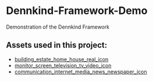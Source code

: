 # Dennkind-Framework-Demo
Demonstration of the Dennkind Framework

## Assets used in this project:
- [building_estate_home_house_real_icon](https://www.iconfinder.com/icons/290149/building_estate_home_house_real_icon)
- [monitor_screen_television_tv_video_icon](https://www.iconfinder.com/icons/290126/monitor_screen_television_tv_video_icon)
- [communication_internet_media_news_newspaper_icon](https://www.iconfinder.com/icons/290136/communication_internet_media_news_newspaper_icon)
